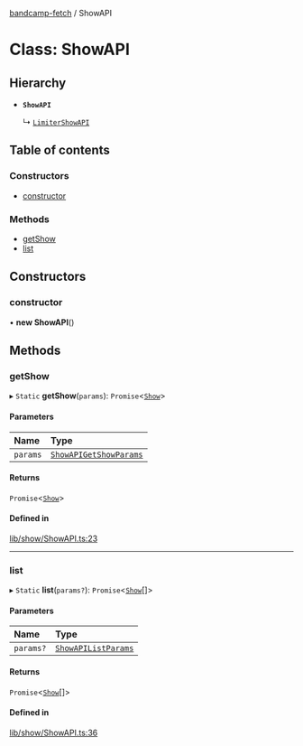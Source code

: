 [bandcamp-fetch](../README.md) / ShowAPI

# Class: ShowAPI

## Hierarchy

- **`ShowAPI`**

  ↳ [`LimiterShowAPI`](LimiterShowAPI.md)

## Table of contents

### Constructors

- [constructor](ShowAPI.md#constructor)

### Methods

- [getShow](ShowAPI.md#getshow)
- [list](ShowAPI.md#list)

## Constructors

### constructor

• **new ShowAPI**()

## Methods

### getShow

▸ `Static` **getShow**(`params`): `Promise`<[`Show`](../interfaces/Show.md)\>

#### Parameters

| Name | Type |
| :------ | :------ |
| `params` | [`ShowAPIGetShowParams`](../interfaces/ShowAPIGetShowParams.md) |

#### Returns

`Promise`<[`Show`](../interfaces/Show.md)\>

#### Defined in

[lib/show/ShowAPI.ts:23](https://github.com/patrickkfkan/bandcamp-fetch/blob/eace49c/src/lib/show/ShowAPI.ts#L23)

___

### list

▸ `Static` **list**(`params?`): `Promise`<[`Show`](../interfaces/Show.md)[]\>

#### Parameters

| Name | Type |
| :------ | :------ |
| `params?` | [`ShowAPIListParams`](../interfaces/ShowAPIListParams.md) |

#### Returns

`Promise`<[`Show`](../interfaces/Show.md)[]\>

#### Defined in

[lib/show/ShowAPI.ts:36](https://github.com/patrickkfkan/bandcamp-fetch/blob/eace49c/src/lib/show/ShowAPI.ts#L36)
